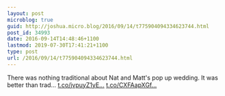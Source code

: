 ```yaml
---
layout: post
microblog: true
guid: http://joshua.micro.blog/2016/09/14/t775904094334623744.html
post_id: 34993
date: 2016-09-14T14:48:46+1100
lastmod: 2019-07-30T17:41:21+1100
type: post
url: /2016/09/14/t775904094334623744.html
---
```

There was nothing traditional about Nat and Matt's pop up wedding. It was better than trad… [t.co/jvpuyZ1yE...](https://t.co/jvpuyZ1yE4) [t.co/CXFAapXGf...](https://t.co/CXFAapXGfH)
